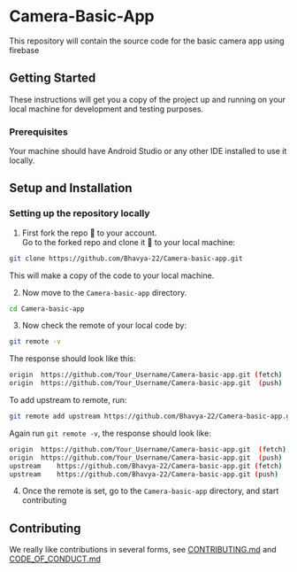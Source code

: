 # Camera-Basic-App

This repository will contain the source code for the basic camera app using firebase

## Getting Started

These instructions will get you a copy of the project up and running on your local machine for development and testing purposes.

### Prerequisites

Your machine should have Android Studio or any other IDE installed to use it locally.

## Setup and Installation

### Setting up the repository locally

1. First fork the repo :fork_and_knife: to your account.  
   Go to the forked repo and clone it :busts_in_silhouette: to your local machine:

```sh
git clone https://github.com/Bhavya-22/Camera-basic-app.git
```

This will make a copy of the code to your local machine.

2. Now move to the `Camera-basic-app` directory.

```sh
cd Camera-basic-app
```

3. Now check the remote of your local code by:

```sh
git remote -v
```

The response should look like this:

```sh
origin	https://github.com/Your_Username/Camera-basic-app.git (fetch)
origin	https://github.com/Your_Username/Camera-basic-app.git  (push)
```

To add upstream to remote, run:

```sh
git remote add upstream https://github.com/Bhavya-22/Camera-basic-app.git
```

Again run `git remote -v`, the response should look like:

```sh
origin	https://github.com/Your_Username/Camera-basic-app.git  (fetch)
origin	https://github.com/Your_Username/Camera-basic-app.git  (push)
upstream	https://github.com/Bhavya-22/Camera-basic-app.git (fetch)
upstream	https://github.com/Bhavya-22/Camera-basic-app.git (push)
```

4. Once the remote is set, go to the `Camera-basic-app` directory, and start contributing

## Contributing

We really like contributions in several forms, see [CONTRIBUTING.md](https://github.com/Bhavya-22/Camera-basic-app/blob/master/CONTRIBUTING.md) and [CODE_OF_CONDUCT.md](https://github.com/Bhavya-22/Camera-basic-app/blob/master/CODE%20OF%20CONDUCT.md)
